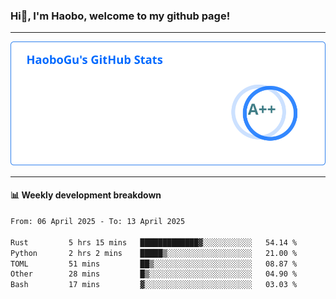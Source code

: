 <!--<h2 align="center"> Hi👋, I'm Haobo, welcome to my github page! </h2>-->
### Hi👋, I'm Haobo, welcome to my github page!
-------

<img href="https://github.com/HaoboGu" src="assets/stats.svg" alt="github stats" /> 

-------

#### 📊 **Weekly development breakdown**
<!--START_SECTION:waka-->

```txt
From: 06 April 2025 - To: 13 April 2025

Rust         5 hrs 15 mins   █████████████▓░░░░░░░░░░░   54.14 %
Python       2 hrs 2 mins    █████▒░░░░░░░░░░░░░░░░░░░   21.00 %
TOML         51 mins         ██▒░░░░░░░░░░░░░░░░░░░░░░   08.87 %
Other        28 mins         █▒░░░░░░░░░░░░░░░░░░░░░░░   04.90 %
Bash         17 mins         ▓░░░░░░░░░░░░░░░░░░░░░░░░   03.03 %
```

<!--END_SECTION:waka-->
<!--
backup url: https://github-readme-status-dusky-ten.vercel.app/api?username=HaoboGu&count_private=true&show_icons=true&theme=transparent&border_color=2f80ed
-->
<!--
**HaoboGu/HaoboGu** is a ✨ _special_ ✨ repository because its `README.md` (this file) appears on your GitHub profile.

Here are some ideas to get you started:

- 🔭 I’m currently working on AI-assisted programming tools
- 🌱 I’m currently learning ...
- 👯 I’m looking to collaborate on ...
- 🤔 I’m looking for help with ...
- 💬 Ask me about ...
- 📫 How to reach me: ...
- 😄 Pronouns: ...
- ⚡ Fun fact: ...
-->
